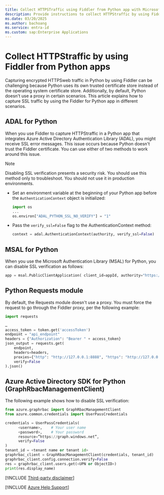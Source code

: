 ```yaml
---
title: Collect HTTPSTraffic using Fiddler from Python app with Microsoft Entra ID
description: Provide instructions to collect HTTPStraffic by using Fiddler from Microsoft Entra ID apps
ms.date: 03/20/2025
ms.author: bachoang
ms.service: entra-id
ms.custom: sap:Enterprise Applications
---
```

# Collect HTTPStraffic by using Fiddler from Python apps

Capturing encrypted HTTPSweb traffic in Python by using Fiddler can be challenging because Python uses its own trusted certificate store instead of the operating system certificate store. Additionally, by default, Python doesn't use a proxy in certain scenarios. This article explains how to capture SSL traffic by using the Fiddler for Python app in different scenarios.

## ADAL for Python

When you use Fiddler to capture HTTPStraffic in a Python app that integrates Azure Active Directory Authentication Library (ADAL), you might receive SSL error messages. This issue occurs because Python doesn't trust the Fiddler certificate. You can use either of two methods to work around this issue.

> [!Note]
> Disabling SSL verification presents a security risk. You should use this method only to troubleshoot. You should not use it in production environments.

- Set an environment variable at the beginning of your Python app before the `AuthenticationContext` object is initialized:

    ```python
    import os
    ...
    os.environ["ADAL_PYTHON_SSL_NO_VERIFY"] = "1"
    ```
- Pass the `verify_ssl=False` flag to the AuthenticationContext method:

    ```python
    context = adal.AuthenticationContext(authority, verify_ssl=False)
    ```

## MSAL for Python
When you use the Microsoft Authentication Library (MSAL) for Python, you can disable SSL verification as follows:

```python
app = msal.PublicClientApplication( client_id=appId, authority="https://login.microsoftonline.com/" + tenantId, verify=False )
```
## Python Requests module

By default, the Requests module doesn't use a proxy. You must force the request to go through the Fiddler proxy, per the following example:

```python
import requests

…
access_token = token.get('accessToken')
endpoint = "api_endpoint"
headers = {"Authorization": "Bearer " + access_token}
json_output = requests.get(
    endpoint,
    headers=headers,
    proxies={"http": "http://127.0.0.1:8888", "https": "http://127.0.0.1:8888"},
    verify=False
).json()
```
## Azure Active Directory SDK for Python (GraphRbacManagementClient)

The following example shows how to disable SSL verification:

```python
from azure.graphrbac import GraphRbacManagementClient
from azure.common.credentials import UserPassCredentials

credentials = UserPassCredentials(
      <username>,    # Your user name
      <password>,    # Your password
      resource=”https://graph.windows.net”,
      verify=False
)
tenant_id = <tenant name or tenant id>
graphrbac_client = GraphRbacManagementClient(credentials, tenant_id)
graphrbac_client.config.connection.verify=False
res = graphrbac_client.users.get(<UPN or ObjectID>)
print(res.display_name)
```

[!INCLUDE [Third-party disclaimer](../../../includes/third-party-disclaimer.md)]

[!INCLUDE [Azure Help Support](../../../includes/azure-help-support.md)]
